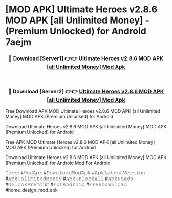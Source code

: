 # [MOD APK] Ultimate Heroes v2.8.6 MOD APK [all Unlimited Money]  - (Premium Unlocked) for Android 7aejm



<div align="center">
<h3>🔴 Download [Server1] 👉👉 <a href="https://momento.my/?title=Ultimate_Heroes_v2.8.6_MOD_APK_[all_Unlimited_Money]_">Ultimate Heroes v2.8.6 MOD APK [all Unlimited Money]  Mod Apk</a></h3><br>

<h3>🔴 Download [Server2] 👉👉 <a href="https://momento.my/?title=Ultimate_Heroes_v2.8.6_MOD_APK_[all_Unlimited_Money]_">Ultimate Heroes v2.8.6 MOD APK [all Unlimited Money]  Mod Apk</a></h3>
</div>



Free Download APK MOD Ultimate Heroes v2.8.6 MOD APK [all Unlimited Money]  MOD APK (Premium Unlocked) for Android

Download Ultimate Heroes v2.8.6 MOD APK [all Unlimited Money]  MOD APK (Premium Unlocked) for Android

Free APK MOD Ultimate Heroes v2.8.6 MOD APK [all Unlimited Money]  MOD APK (Premium Unlocked) for Android

Download Ultimate Heroes v2.8.6 MOD APK [all Unlimited Money]  MOD APK (Premium Unlocked) for Android Mod For Android

𝚃𝚊𝚐𝚜: #𝙼𝚘𝚍𝙰𝚙𝚔 #𝙳𝚘𝚠𝚗𝚕𝚘𝚊𝚍𝙼𝚘𝚍𝙰𝚙𝚔 #𝙰𝚙𝚔𝙻𝚊𝚝𝚎𝚜𝚝𝚅𝚎𝚛𝚜𝚒𝚘𝚗 #𝙰𝚙𝚔𝚄𝚗𝚕𝚒𝚖𝚒𝚝𝚎𝚍𝙼𝚘𝚗𝚎𝚢 #𝙰𝚙𝚔𝚄𝚗𝚕𝚘𝚌𝚔𝙰𝚕𝚕 #𝙰𝚙𝚔𝙽𝚘𝙰𝚍𝚜 #𝚄𝚗𝚕𝚘𝚌𝚔𝙿𝚛𝚎𝚖𝚒𝚞𝚖 #𝙵𝚘𝚛𝙰𝚗𝚍𝚛𝚘𝚒𝚍 #𝙵𝚛𝚎𝚎𝙳𝚘𝚠𝚗𝚕𝚘𝚊𝚍 #home_design_mod_apk
